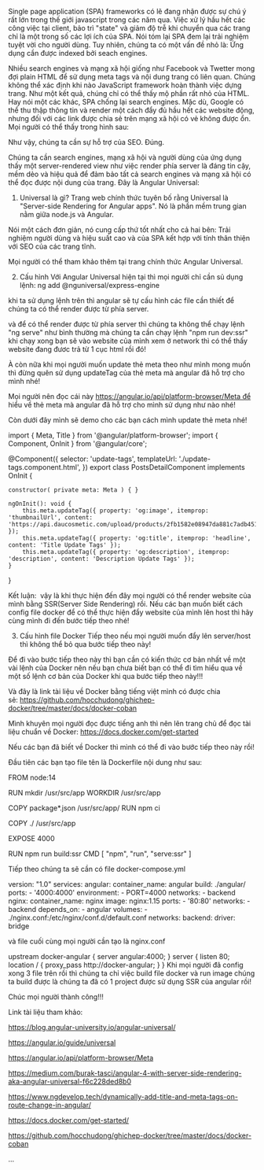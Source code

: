 Single page application (SPA) frameworks có lẽ đang nhận được sự chú ý rất lớn trong thế giới javascript trong các năm qua. Việc xử lý hầu hết các công việc tại client, bảo trì "state" và giảm độ trễ khi chuyển qua các trang chỉ là một trong số các lợi ích của SPA. Nói tóm lại SPA đem lại trải nghiệm tuyệt vời cho người dùng. Tuy nhiên, chúng ta có một vấn đề nhỏ là: Ứng dụng cần được indexed bởi seach engines.

Nhiều search engines và mạng xã hội giống như Facebook và Twetter mong đợi plain HTML để sử dụng meta tags và nội dung trang có liên quan. Chúng không thể xác định khi nào JavaScript framework hoàn thành việc dựng trang. Như một kết quả, chúng chỉ có thể thấy mộ phần rất nhỏ của HTML. Hay nói một các khác, SPA chống lại search engines. Mặc dù, Google có thể thu thập thông tin và render một cách đẩy đủ hầu hết các website động, nhưng đối với các link được chia sẻ trên mạng xã hội có vẻ không được ổn. Mọi người có thể thấy trong hình sau:



Như vậy, chúng ta cần sự hỗ trợ của SEO. Đúng.

Chúng ta cần search engines, mạng xã hội và người dùng của ứng dụng thấy một server-rendered view như việc render phía server là đáng tin cậy, mềm dẻo và hiệu quả để đảm bảo tất cả search engines và mạng xã hội có thể đọc được nội dung của trang. Đây là Angular Universal:



1. Universal là gì?
Trang web chính thức tuyên bố rằng Universal là "Server-side Rendering for Angular apps". Nó là phần mềm trung gian nằm giữa node.js và Angular.

Nói một cách đơn giản, nó cung cấp thứ tốt nhất cho cả hai bên: Trải nghiệm người dùng và hiệu suất cao và của SPA kết hợp với tính thân thiện với SEO của các trang tĩnh.

Mọi người có thể tham khảo thêm tại trang chính thức Angular Universal.

2. Cấu hình
Với Angular Universal hiện tại thì mọi người chỉ cần sủ dụng lệnh: ng add @nguniversal/express-engine

khi ta sử dụng lệnh trên thì angular sẽ tự cấu hình các file cần thiết để chúng ta có thể render được từ phía server.

và để có thể render được từ phía server thì chúng ta không thể chạy lệnh "ng serve" như bình thường mà chúng ta cần chạy lệnh "npm run dev:ssr" khi chạy xong bạn sẽ vào website của mình xem ở network thì có thể thấy website đang đươc trả từ 1 cục html rồi đó!



À còn nữa khi mọi người muốn update thẻ meta theo như mình mong muốn thì đừng quên sử dụng updateTag của thẻ meta mà angular đã hỗ trợ cho mình nhé!

Mọi người nên đọc cái này https://angular.io/api/platform-browser/Meta để hiểu về thẻ meta mà angular đã hỗ trợ cho mình sử dụng như nào nhé!

Còn dưới đây mình sẽ demo cho các bạn cách mình update thẻ meta nhé!

import { Meta, Title } from '@angular/platform-browser';
import { Component, OnInit } from '@angular/core';

@Component({
    selector: 'update-tags',
    templateUrl: './update-tags.component.html',
})
export class PostsDetailComponent implements OnInit {

    constructor( private meta: Meta ) { }

    ngOnInit(): void {
		this.meta.updateTag({ property: 'og:image', itemprop: 'thumbnailUrl', content: 'https://api.daucosmetic.com/upload/products/2fb1582e08947da881c7adb451f52107' });
        this.meta.updateTag({ property: 'og:title', itemprop: 'headline', content: 'Title Update Tags' });
        this.meta.updateTag({ property: 'og:description', itemprop: 'description', content: 'Description Update Tags' });
    }
}

Kết luận:  vậy là khi thực hiện đến đây mọi người có thể render website của mình bằng SSR(Server Side Rendering) rồi. Nếu các bạn muốn biết cách config file docker để có thể thực hiện đẩy website của mình lên host thì hãy cùng mình đi đến bước tiếp theo nhé!

3. Cấu hình file Docker
Tiếp theo nếu mọi người muốn đẩy lên server/host thì không thể bỏ qua bước tiếp theo này!

Để đi vào bước tiếp theo này thì bạn cần có kiến thức cơ bản nhất về một vài lệnh của Docker nên nếu bạn chưa biết bạn có thể đi tìm hiểu qua về một số lệnh cơ bản của Docker khi qua bước tiếp theo này!!!

Và đây là link tài liệu về Docker bằng tiếng việt mình có được chia sẻ: https://github.com/hocchudong/ghichep-docker/tree/master/docs/docker-coban

Mình khuyên mọi người đọc được tiếng anh thì nên lên trang chủ để đọc tài liệu chuẩn về Docker: https://docs.docker.com/get-started



Nếu các bạn đã biết về Docker thì mình có thể đi vào bước tiếp theo này rồi!

Đầu tiên các bạn tạo file tên là Dockerfile nội dung như sau:

FROM node:14

RUN mkdir /usr/src/app
WORKDIR /usr/src/app

COPY package*.json /usr/src/app/
RUN npm ci

COPY ./ /usr/src/app

EXPOSE 4000

RUN npm run build:ssr
CMD [ "npm", "run", "serve:ssr" ]



Tiếp theo chúng ta sẽ cần có file docker-compose.yml

version: "1.0"
services:
        angular:
                container_name: angular
                build: ./angular/
                ports:
                        - '4000:4000'
                environment:
                        - PORT=4000
                networks:
                        - backend
        nginx:
                container_name: nginx
                image: nginx:1.15
                ports:
                        - '80:80'
                networks: 
                        - backend
                depends_on:
                        - angular
                volumes: 
                        - ./nginx.conf:/etc/nginx/conf.d/default.conf
networks:
        backend:
                driver: bridge



và file cuối cùng mọi người cần tạo là nginx.conf

upstream docker-angular {
  server angular:4000;
}
server {
  listen 80;
  location / {
    proxy_pass http://docker-angular;
  }
}
Khi mọi người đã config xong 3 file trên rồi thì chúng ta chỉ việc build file docker và run image chúng ta build được là chúng ta đã có 1 project được sử dụng SSR của angular rồi!

Chúc mọi người thành công!!!



Link tài liệu tham khảo: 

https://blog.angular-university.io/angular-universal/

https://angular.io/guide/universal

https://angular.io/api/platform-browser/Meta

https://medium.com/burak-tasci/angular-4-with-server-side-rendering-aka-angular-universal-f6c228ded8b0

https://www.ngdevelop.tech/dynamically-add-title-and-meta-tags-on-route-change-in-angular/

https://docs.docker.com/get-started/

https://github.com/hocchudong/ghichep-docker/tree/master/docs/docker-coban

...

